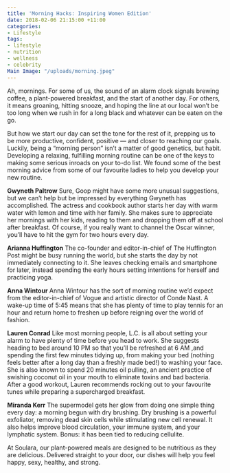 ```yaml
---
title: 'Morning Hacks: Inspiring Women Edition'
date: 2018-02-06 21:15:00 +11:00
categories:
- Lifestyle
tags:
- lifestyle
- nutrition
- wellness
- celebrity
Main Image: "/uploads/morning.jpeg"
---
```


Ah, mornings.  For some of us, the sound of an alarm clock signals brewing coffee, a plant-powered breakfast, and the start of another day. For others, it means groaning, hitting snooze, and hoping the line at our local won’t be too long when we rush in for a long black and whatever can be eaten on the go. 

But how we start our day can set the tone for the rest of it, prepping us to be more productive, confident, positive — and closer to reaching our goals. Luckily, being a “morning person” isn’t a matter of good genetics, but habit. Developing a relaxing, fulfilling morning routine can be one of the keys to making some serious inroads on your to-do list. We found some of the best morning advice from some of our favourite ladies to help you develop your new routine.

**Gwyneth Paltrow**
Sure, Goop might have some more unusual suggestions, but we can’t help but be impressed by everything Gwyneth has accomplished. The actress and cookbook author starts her day with warm water with lemon and time with her family. She makes sure to appreciate her mornings with her kids, reading to them and dropping them off at school after breakfast. Of course, if you really want to channel the Oscar winner, you’ll have to hit the gym for two hours every day.

**Arianna Huffington**
The co-founder and editor-in-chief of The Huffington Post might be busy running the world, but she starts the day by not immediately connecting to it. She leaves checking emails and smartphone for later, instead spending the early hours setting intentions for herself and practicing yoga. 

**Anna Wintour**
Anna Wintour has the sort of morning routine we’d expect from the editor-in-chief of Vogue and artistic director of Conde Nast. A wake-up time of 5:45 means that she has plenty of time to play tennis for an hour and return home to freshen up before reigning over the world of fashion.

**Lauren Conrad**
Like most morning people, L.C. is all about setting your alarm to have plenty of time before you head to work. She suggests heading to bed around 10 PM so that you’ll be refreshed at 6 AM ,and spending the first few minutes tidying up, from making your bed (nothing feels better after a long day than a freshly made bed!) to washing your face. She is also known to spend 20 minutes oil pulling, an ancient practice of swishing coconut oil in your mouth to eliminate toxins and bad bacteria. After a good workout, Lauren recommends rocking out to your favourite tunes while preparing a supercharged breakfast. 

**Miranda Kerr**
The supermodel gets her glow from doing one simple thing every day: a morning begun with dry brushing. Dry brushing is a powerful exfoliator, removing dead skin cells while stimulating new cell renewal. It also helps improve blood circulation, your immune system, and your lymphatic system. Bonus: it has been tied to reducing cellulite.

At Soulara, our plant-powered meals are designed to be nutritious as they are delicious. Delivered straight to your door, our dishes will help you feel happy, sexy, healthy, and strong. 

